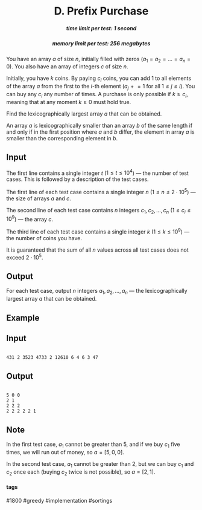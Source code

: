 <h1 style='text-align: center;'> D. Prefix Purchase</h1>

<h5 style='text-align: center;'>time limit per test: 1 second</h5>
<h5 style='text-align: center;'>memory limit per test: 256 megabytes</h5>

You have an array $a$ of size $n$, initially filled with zeros ($a_1 = a_2 = \ldots = a_n = 0$). You also have an array of integers $c$ of size $n$.

Initially, you have $k$ coins. By paying $c_i$ coins, you can add $1$ to all elements of the array $a$ from the first to the $i$-th element ($a_j \mathrel{+}= 1$ for all $1 \leq j \leq i$). You can buy any $c_i$ any number of times. A purchase is only possible if $k \geq c_i$, meaning that at any moment $k \geq 0$ must hold true.

Find the lexicographically largest array $a$ that can be obtained.

An array $a$ is lexicographically smaller than an array $b$ of the same length if and only if in the first position where $a$ and $b$ differ, the element in array $a$ is smaller than the corresponding element in $b$.

## Input

The first line contains a single integer $t$ ($1 \leq t \leq 10^4$) — the number of test cases. This is followed by a description of the test cases.

The first line of each test case contains a single integer $n$ ($1 \leq n \leq 2 \cdot 10^5$) — the size of arrays $a$ and $c$.

The second line of each test case contains $n$ integers $c_1, c_2, \ldots, c_n$ ($1 \leq c_i \leq 10^9$) — the array $c$.

The third line of each test case contains a single integer $k$ ($1 \leq k \leq 10^9$) — the number of coins you have.

It is guaranteed that the sum of all $n$ values across all test cases does not exceed $2 \cdot 10^5$.

## Output

For each test case, output $n$ integers $a_1, a_2, \ldots, a_n$ — the lexicographically largest array $a$ that can be obtained.

## Example

## Input


```

431 2 3523 4733 2 12610 6 4 6 3 47
```
## Output


```

5 0 0 
2 1 
2 2 2 
2 2 2 2 2 1 

```
## Note

In the first test case, $a_1$ cannot be greater than $5$, and if we buy $c_1$ five times, we will run out of money, so $a = [5, 0, 0]$.

In the second test case, $a_1$ cannot be greater than $2$, but we can buy $c_1$ and $c_2$ once each (buying $c_2$ twice is not possible), so $a = [2, 1]$.



#### tags 

#1800 #greedy #implementation #sortings 